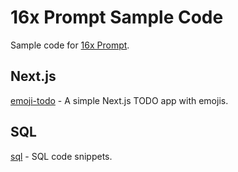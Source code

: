 # 16x Prompt Sample Code

Sample code for [16x Prompt](https://prompt.16x.engineer/).

## Next.js

[emoji-todo](/emoji-tod) - A simple Next.js TODO app with emojis.

## SQL

[sql](/sql/) - SQL code snippets.